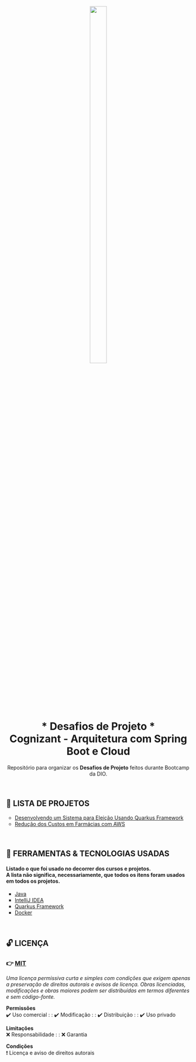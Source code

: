 <h1 align="center">
    <img
        src="https://hermes.dio.me/tracks/e84c4b84-786b-4e4c-8c5f-0f5c8789652e.png"
        width="30%"
        height="50%"
    />
    <br />
    * Desafios de Projeto *
    <br />
    Cognizant - Arquitetura com Spring Boot e Cloud
</h1>

<p align="center">
    Repositório para organizar os <strong>Desafios de Projeto</strong> feitos durante <a src="https://web.dio.me/track/coding-the-future-cognizant-arquitetura-com-spring-boot-e-cloud" target="_blank">Bootcamp da DIO</a>.
</p>

<br />

<h2>📑 LISTA DE PROJETOS</h2>

<ul style="list-style-type:circle">
    <li>
        <a href="./election-system-with-quarkus-framework" target="_blank">
            Desenvolvendo um Sistema para Eleição Usando Quarkus Framework
        </a>
    </li>
    <li>
        <a href="./pharmacie-cost-reduction-with-aws" target="_blank">
            Redução dos Custos em Farmácias com AWS
        </a>
    </li>
</ul>

<br/>

<h2>🌟 FERRAMENTAS & TECNOLOGIAS USADAS</h2>

<h4>
    Listado o que foi usado no decorrer dos cursos e projetos. <br />
    A lista não significa, necessariamente, que todos os itens foram usados em todos os projetos.
</h4>

<ul style="list-style-type:square">
    <li>
        <a href="https://docs.oracle.com/en/java/" target="_blank">
            Java
        </a>
    </li>
    <li>
        <a href="https://www.jetbrains.com/idea/" target="_blank">
            IntelliJ IDEA
        </a>
    </li>
    <li>
        <a href="https://quarkus.io/" target="_blank">
            Quarkus Framework
        </a>
    </li>
    <li>
        <a href="https://www.docker.com/" target="_blank">
            Docker
        </a>
    </li>
</ul>

<br />

<h2>🔓 LICENÇA</h2>

### 👉 [MIT](./LICENSE)

_Uma licença permissiva curta e simples com condições que exigem apenas a preservação de direitos autorais e avisos de licença. Obras licenciadas, modificações e obras maiores podem ser distribuídas em termos diferentes e sem código-fonte._

**Permissões** <br/>
 ✔️ Uso comercial : : 
 ✔️ Modificação  : : 
 ✔️ Distribuição  : :
 ✔️ Uso privado

**Limitações** <br/>
 ❌ Responsabilidade : : 
 ❌ Garantia

**Condições** <br/>
 ❗ Licença e aviso de direitos autorais
